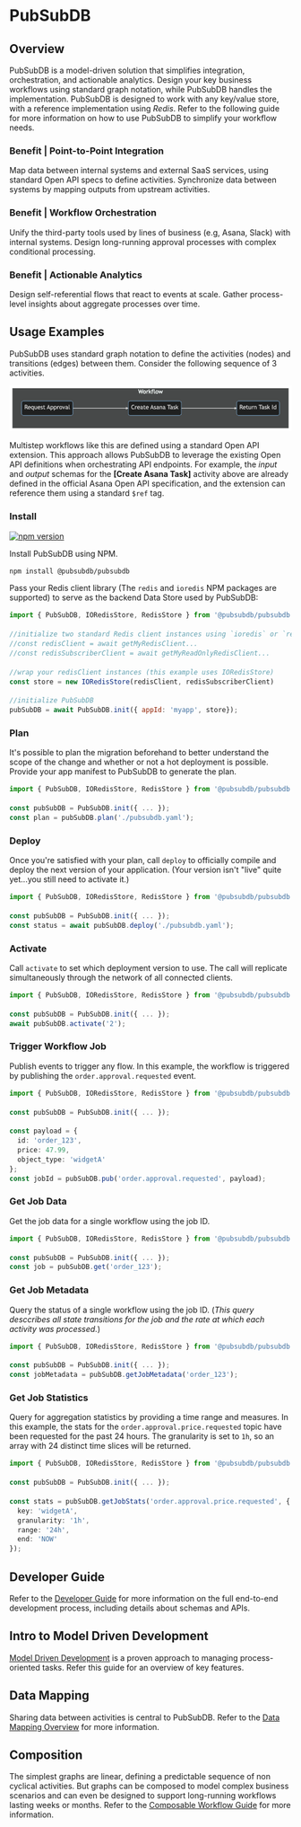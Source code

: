 # PubSubDB
## Overview
PubSubDB is a model-driven solution that simplifies integration, orchestration, and actionable analytics. Design your key business workflows using standard graph notation, while PubSubDB handles the implementation. PubSubDB is designed to work with any key/value store, with a reference implementation using *Redis*. Refer to the following guide for more information on how to use PubSubDB to simplify your workflow needs.

### Benefit | Point-to-Point Integration
Map data between internal systems and external SaaS services, using standard Open API specs to define activities. Synchronize data between systems by mapping outputs from upstream activities.

### Benefit | Workflow Orchestration
Unify the third-party tools used by lines of business (e.g, Asana, Slack) with internal systems. Design long-running approval processes with complex conditional processing.

### Benefit | Actionable Analytics
Design self-referential flows that react to events at scale. Gather process-level insights about aggregate processes over time.

## Usage Examples
PubSubDB uses standard graph notation to define the activities (nodes) and transitions (edges) between them. Consider the following sequence of 3 activities.

![Multistep Workflow](./docs/img/workflow.png)

Multistep workflows like this are defined using a standard Open API extension. This approach allows PubSubDB to leverage the existing Open API definitions when orchestrating API endpoints. For example, the *input* and *output* schemas for the **[Create Asana Task]** activity above are already defined in the official Asana Open API specification, and the extension can reference them using a standard `$ref` tag.

### Install
[![npm version](https://badge.fury.io/js/%40pubsubdb%2Fpubsubdb.svg)](https://badge.fury.io/js/%40pubsubdb%2Fpubsubdb)

Install PubSubDB using NPM. 

```sh
npm install @pubsubdb/pubsubdb
```


Pass your Redis client library (The `redis` and `ioredis` NPM packages are supported) to serve as the backend Data Store used by PubSubDB:

```javascript
import { PubSubDB, IORedisStore, RedisStore } from '@pubsubdb/pubsubdb';

//initialize two standard Redis client instances using `ioredis` or `redis` NPM packages
//const redisClient = await getMyRedisClient...
//const redisSubscriberClient = await getMyReadOnlyRedisClient...

//wrap your redisClient instances (this example uses IORedisStore)
const store = new IORedisStore(redisClient, redisSubscriberClient)

//initialize PubSubDB
pubSubDB = await PubSubDB.init({ appId: 'myapp', store});
```

### Plan
It's possible to plan the migration beforehand to better understand the scope of the change and whether or not a hot deployment is possible. Provide your app manifest to PubSubDB to generate the plan.

```typescript
import { PubSubDB, IORedisStore, RedisStore } from '@pubsubdb/pubsubdb';

const pubSubDB = PubSubDB.init({ ... });
const plan = pubSubDB.plan('./pubsubdb.yaml');
```

### Deploy
Once you're satisfied with your plan, call `deploy` to officially compile and deploy the next version of your application. (Your version isn't "live" quite yet...you still need to activate it.)

```typescript
import { PubSubDB, IORedisStore, RedisStore } from '@pubsubdb/pubsubdb';

const pubSubDB = PubSubDB.init({ ... });
const status = await pubSubDB.deploy('./pubsubdb.yaml');
```

### Activate
Call `activate` to set which deployment version to use. The call will replicate simultaneously through the network of all connected clients.

```typescript
import { PubSubDB, IORedisStore, RedisStore } from '@pubsubdb/pubsubdb';

const pubSubDB = PubSubDB.init({ ... });
await pubSubDB.activate('2');
```

### Trigger Workflow Job
Publish events to trigger any flow. In this example, the workflow is triggered by publishing the `order.approval.requested` event.

```ts
import { PubSubDB, IORedisStore, RedisStore } from '@pubsubdb/pubsubdb';

const pubSubDB = PubSubDB.init({ ... });

const payload = {
  id: 'order_123',
  price: 47.99,
  object_type: 'widgetA'
};
const jobId = pubSubDB.pub('order.approval.requested', payload);
```

### Get Job Data
Get the job data for a single workflow using the job ID.

```ts
import { PubSubDB, IORedisStore, RedisStore } from '@pubsubdb/pubsubdb';

const pubSubDB = PubSubDB.init({ ... });
const job = pubSubDB.get('order_123');
```

### Get Job Metadata
Query the status of a single workflow using the job ID. (*This query desccribes all state transitions for the job and the rate at which each activity was processed.*)

```ts
import { PubSubDB, IORedisStore, RedisStore } from '@pubsubdb/pubsubdb';

const pubSubDB = PubSubDB.init({ ... });
const jobMetadata = pubSubDB.getJobMetadata('order_123');
```

### Get Job Statistics
Query for aggregation statistics by providing a time range and measures. In this example, the stats for the `order.approval.price.requested` topic have been requested for the past 24 hours. The granularity is set to `1h`, so an array with 24 distinct time slices will be returned.

```ts
import { PubSubDB, IORedisStore, RedisStore } from '@pubsubdb/pubsubdb';

const pubSubDB = PubSubDB.init({ ... });

const stats = pubSubDB.getJobStats('order.approval.price.requested', {
  key: 'widgetA',
  granularity: '1h',
  range: '24h',
  end: 'NOW'
});
```

## Developer Guide
Refer to the [Developer Guide](./docs/developer_guide.md) for more information on the full end-to-end development process, including details about schemas and APIs.

## Intro to Model Driven Development
[Model Driven Development](./docs/model_driven_development.md) is a proven approach to managing process-oriented tasks. Refer this guide for an overview of key features.

## Data Mapping
Sharing data between activities is central to PubSubDB. Refer to the [Data Mapping Overview](./docs/data_mapping.md) for more information.

## Composition
The simplest graphs are linear, defining a predictable sequence of non cyclical activities. But graphs can be composed to model complex business scenarios and can even be designed to support long-running workflows lasting weeks or months. Refer to the [Composable Workflow Guide](./docs/composable_workflow.md) for more information.